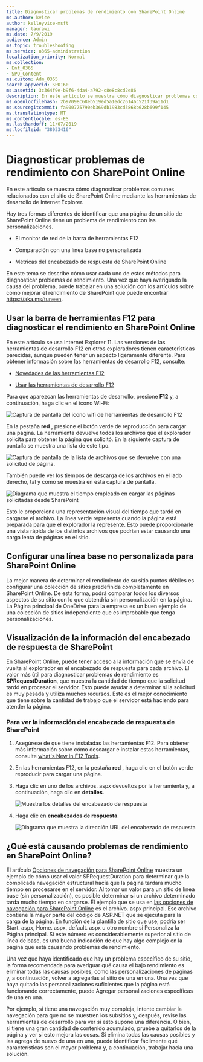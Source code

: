 ```yaml
---
title: Diagnosticar problemas de rendimiento con SharePoint Online
ms.author: kvice
author: kelleyvice-msft
manager: laurawi
ms.date: 7/9/2019
audience: Admin
ms.topic: troubleshooting
ms.service: o365-administration
localization_priority: Normal
ms.collection:
- Ent_O365
- SPO_Content
ms.custom: Adm_O365
search.appverid: SPO160
ms.assetid: 3c364f9e-b9f6-4da4-a792-c8e8c8cd2e86
description: En este artículo se muestra cómo diagnosticar problemas comunes relacionados con el sitio de SharePoint Online mediante las herramientas de desarrollo de Internet Explorer.
ms.openlocfilehash: 2b97098c68eb519ed5a1edc26146c521f39a11d1
ms.sourcegitcommit: fa900775790eb369db1983cd3868b628b699f145
ms.translationtype: MT
ms.contentlocale: es-ES
ms.lasthandoff: 11/07/2019
ms.locfileid: "38033416"
---
```

# <a name="diagnosing-performance-issues-with-sharepoint-online"></a>Diagnosticar problemas de rendimiento con SharePoint Online

En este artículo se muestra cómo diagnosticar problemas comunes relacionados con el sitio de SharePoint Online mediante las herramientas de desarrollo de Internet Explorer.
  
Hay tres formas diferentes de identificar que una página de un sitio de SharePoint Online tiene un problema de rendimiento con las personalizaciones.
  
- El monitor de red de la barra de herramientas F12

- Comparación con una línea base no personalizada

- Métricas del encabezado de respuesta de SharePoint Online

En este tema se describe cómo usar cada uno de estos métodos para diagnosticar problemas de rendimiento. Una vez que haya averiguado la causa del problema, puede trabajar en una solución con los artículos sobre cómo mejorar el rendimiento de SharePoint que puede encontrar https://aka.ms/tuneen.
  
## <a name="using-the-f12-tool-bar-to-diagnose-performance-in-sharepoint-online"></a>Usar la barra de herramientas F12 para diagnosticar el rendimiento en SharePoint Online
<a name="F12ToolInfo"> </a>

En este artículo se usa Internet Explorer 11. Las versiones de las herramientas de desarrollo F12 en otros exploradores tienen características parecidas, aunque pueden tener un aspecto ligeramente diferente. Para obtener información sobre las herramientas de desarrollo F12, consulte:
  
- [Novedades de las herramientas F12](https://go.microsoft.com/fwlink/p/?LinkId=522545)

- [Usar las herramientas de desarrollo F12](https://go.microsoft.com/fwlink/p/?LinkId=522546)

Para que aparezcan las herramientas de desarrollo, presione **F12** y, a continuación, haga clic en el icono Wi-Fi:
  
![Captura de pantalla del icono wifi de herramientas de desarrollo F12](media/27acacbb-5688-459a-aa2f-5c8c5f17b76e.png)
  
En la pestaña **red** , presione el botón verde de reproducción para cargar una página. La herramienta devuelve todos los archivos que el explorador solicita para obtener la página que solicitó. En la siguiente captura de pantalla se muestra una lista de este tipo.
  
![Captura de pantalla de la lista de archivos que se devuelve con una solicitud de página.](media/247a9422-76da-4b0c-bed3-ce77b05e4560.png)
  
También puede ver los tiempos de descarga de los archivos en el lado derecho, tal y como se muestra en esta captura de pantalla.
  
![Diagrama que muestra el tiempo empleado en cargar las páginas solicitadas desde SharePoint](media/d71ad1fa-9018-4fae-82eb-c1838e7db0ff.png)
  
Esto le proporciona una representación visual del tiempo que tardó en cargarse el archivo. La línea verde representa cuando la página está preparada para que el explorador la represente. Esto puede proporcionarle una vista rápida de los distintos archivos que podrían estar causando una carga lenta de páginas en el sitio.
  
## <a name="setting-up-a-non-customized-baseline-for-sharepoint-online"></a>Configurar una línea base no personalizada para SharePoint Online
<a name="F12ToolInfo"> </a>

La mejor manera de determinar el rendimiento de su sitio puntos débiles es configurar una colección de sitios predefinida completamente en SharePoint Online. De esta forma, podrá comparar todos los diversos aspectos de su sitio con lo que obtendría sin personalización en la página. La Página principal de OneDrive para la empresa es un buen ejemplo de una colección de sitios independiente que es improbable que tenga personalizaciones.
  
## <a name="viewing-sharepoint-response-header-information"></a>Visualización de la información del encabezado de respuesta de SharePoint
<a name="F12ToolInfo"> </a>

En SharePoint Online, puede tener acceso a la información que se envía de vuelta al explorador en el encabezado de respuesta para cada archivo. El valor más útil para diagnosticar problemas de rendimiento es **SPRequestDuration**, que muestra la cantidad de tiempo que la solicitud tardó en procesar el servidor. Esto puede ayudar a determinar si la solicitud es muy pesada y utiliza muchos recursos. Este es el mejor conocimiento que tiene sobre la cantidad de trabajo que el servidor está haciendo para atender la página.

### <a name="to-view-sharepoint-response-header-information"></a>Para ver la información del encabezado de respuesta de SharePoint
  
1. Asegúrese de que tiene instaladas las herramientas F12. Para obtener más información sobre cómo descargar e instalar estas herramientas, consulte [what's New in F12 Tools](https://go.microsoft.com/fwlink/p/?LinkId=522545).

2. En las herramientas F12, en la pestaña **red** , haga clic en el botón verde reproducir para cargar una página.

3. Haga clic en uno de los archivos. aspx devueltos por la herramienta y, a continuación, haga clic en **detalles**.

    ![Muestra los detalles del encabezado de respuesta](media/1f8a044a-caf8-4613-be2b-7e064141ac8a.png)
  
4. Haga clic en **encabezados de respuesta**.

    ![Diagrama que muestra la dirección URL del encabezado de respuesta](media/efc7076e-447e-447e-882a-ae3aa721e2c3.png)
  
## <a name="whats-causing-performance-issues-in-sharepoint-online"></a>¿Qué está causando problemas de rendimiento en SharePoint Online?
<a name="F12ToolInfo"> </a>

El artículo [Opciones de navegación para SharePoint Online](navigation-options-for-sharepoint-online.md) muestra un ejemplo de cómo usar el valor SPRequestDuration para determinar que la complicada navegación estructural hacía que la página tardara mucho tiempo en procesarse en el servidor. Al tomar un valor para un sitio de línea base (sin personalización), es posible determinar si un archivo determinado tarda mucho tiempo en cargarse. El ejemplo que se usa en [las opciones de navegación para SharePoint Online](navigation-options-for-sharepoint-online.md) es el archivo. aspx principal. Ese archivo contiene la mayor parte del código de ASP.NET que se ejecuta para la carga de la página. En función de la plantilla de sitio que use, podría ser Start. aspx, Home. aspx, default. aspx u otro nombre si Personaliza la Página principal. Si este número es considerablemente superior al sitio de línea de base, es una buena indicación de que hay algo complejo en la página que está causando problemas de rendimiento.
  
Una vez que haya identificado que hay un problema específico de su sitio, la forma recomendada para averiguar qué causa el bajo rendimiento es eliminar todas las causas posibles, como las personalizaciones de páginas y, a continuación, volver a agregarlas al sitio de una en una. Una vez que haya quitado las personalizaciones suficientes que la página está funcionando correctamente, puede Agregar personalizaciones específicas de una en una.
  
Por ejemplo, si tiene una navegación muy compleja, intente cambiar la navegación para que no se muestren los subsitios y, después, revise las herramientas de desarrollo para ver si esto supone una diferencia. O bien, si tiene una gran cantidad de contenido acumulado, pruebe a quitarlos de la página y ver si esto mejora las cosas. Si elimina todas las causas posibles y las agrega de nuevo de una en una, puede identificar fácilmente qué características son el mayor problema y, a continuación, trabajar hacia una solución.
